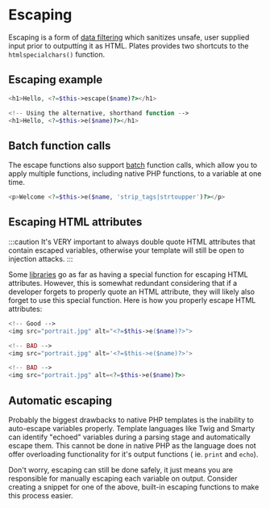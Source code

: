 # Escaping

Escaping is a form of [data filtering](http://www.phptherightway.com/#data_filtering) which sanitizes unsafe, user
supplied input prior to outputting it as HTML. Plates provides two shortcuts to the `htmlspecialchars()` function.

## Escaping example

```php
<h1>Hello, <?=$this->escape($name)?></h1>

<!-- Using the alternative, shorthand function -->
<h1>Hello, <?=$this->e($name)?></h1>
```

## Batch function calls

The escape functions also support [batch](functions.md) function calls, which allow you to apply multiple functions,
including native PHP functions, to a variable at one time.

```php
<p>Welcome <?=$this->e($name, 'strip_tags|strtoupper')?></p>
```

## Escaping HTML attributes

:::caution
It's VERY important to always double quote HTML attributes that contain escaped variables, otherwise your template will still be open to injection attacks.
:::

Some [libraries](http://framework.zend.com/manual/2.1/en/modules/zend.escaper.escaping-html-attributes.html) go as far
as having a special function for escaping HTML attributes. However, this is somewhat redundant considering that if a
developer forgets to properly quote an HTML attribute, they will likely also forget to use this special function. Here
is how you properly escape HTML attributes:

```php
<!-- Good -->
<img src="portrait.jpg" alt="<?=$this->e($name)?>">

<!-- BAD -->
<img src="portrait.jpg" alt='<?=$this->e($name)?>'>

<!-- BAD -->
<img src="portrait.jpg" alt=<?=$this->e($name)?>>
```

## Automatic escaping

Probably the biggest drawbacks to native PHP templates is the inability to auto-escape variables properly. Template
languages like Twig and Smarty can identify "echoed" variables during a parsing stage and automatically escape them.
This cannot be done in native PHP as the language does not offer overloading functionality for it's output functions (
ie. `print` and `echo`).

Don't worry, escaping can still be done safely, it just means you are responsible for manually escaping each variable on
output. Consider creating a snippet for one of the above, built-in escaping functions to make this process easier.
